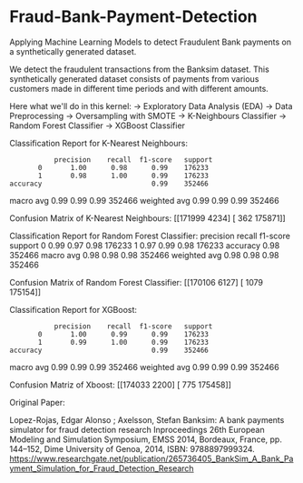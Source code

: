 # Fraud-Bank-Payment-Detection
Applying Machine Learning Models to detect Fraudulent Bank payments on a synthetically generated dataset.

We detect the fraudulent transactions from the Banksim dataset. This synthetically generated dataset consists of payments from various customers made in different time periods and with different amounts.

Here what we'll do in this kernel:
-> Exploratory Data Analysis (EDA)
-> Data Preprocessing
-> Oversampling with SMOTE
-> K-Neighbours Classifier
-> Random Forest Classifier
-> XGBoost Classifier


Classification Report for K-Nearest Neighbours: 

               precision    recall  f1-score   support
           0       1.00      0.98      0.99    176233
           1       0.98      1.00      0.99    176233
    accuracy                           0.99    352466
   macro avg       0.99      0.99      0.99    352466
weighted avg       0.99      0.99      0.99    352466

Confusion Matrix of K-Nearest Neighbours: 
 [[171999   4234]
 [   362 175871]]
 
Classification Report for Random Forest Classifier: 
               precision    recall  f1-score   support
           0       0.99      0.97      0.98    176233
           1       0.97      0.99      0.98    176233
    accuracy                           0.98    352466
   macro avg       0.98      0.98      0.98    352466
weighted avg       0.98      0.98      0.98    352466

Confusion Matrix of Random Forest Classifier: 
 [[170106   6127]
 [  1079 175154]]
 
 
Classification Report for XGBoost: 

               precision    recall  f1-score   support
           0       1.00      0.99      0.99    176233
           1       0.99      1.00      0.99    176233
    accuracy                           0.99    352466
   macro avg       0.99      0.99      0.99    352466
weighted avg       0.99      0.99      0.99    352466

Confusion Matriz of Xboost: 
 [[174033   2200]
 [   775 175458]]


Original Paper:

Lopez-Rojas, Edgar Alonso ; Axelsson, Stefan Banksim: A bank payments simulator for fraud detection research Inproceedings 26th European Modeling and Simulation Symposium, EMSS 2014, Bordeaux, France, pp. 144–152, Dime University of Genoa, 2014, ISBN: 9788897999324. https://www.researchgate.net/publication/265736405_BankSim_A_Bank_Payment_Simulation_for_Fraud_Detection_Research
